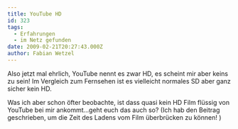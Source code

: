 ```yaml
---
title: YouTube HD
id: 323
tags:
  - Erfahrungen
  - im Netz gefunden
date: 2009-02-21T20:27:43.000Z
author: Fabian Wetzel
---
```


Also jetzt mal ehrlich, YouTube nennt es zwar HD, es scheint mir aber keins zu sein! Im Vergleich zum Fernsehen ist es vielleicht normales SD aber ganz sicher kein HD.

Was ich aber schon öfter beobachte, ist dass quasi kein HD Film flüssig von YouTube bei mir ankommt…geht euch das auch so? (Ich hab den Beitrag geschrieben, um die Zeit des Ladens vom Film überbrücken zu können! )

